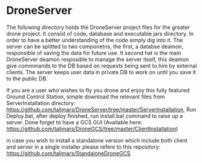 # DroneServer
The following directory holds the DroneServer project files for the greater drone project. It consist of code, database and executable jars directory. In order to have a better understanding of the code simply dig into it. The server can be splitted to two componetns, the first, a databse deamon, responsible of saving the data for future use. It second hat is the main DroneServer deamon resposible to manage the server itself, this deamon give commmands to the DB based on requests being sent to him by external clients. The server keeps user data in private DB to work on until you save it to the public DB.

If you are a user who wishes to fly you drone and enjoy this fully featured Ground Control Station, simple download the relevant files from ServerInstallation directory: https://github.com/taljmars/DroneServer/tree/master/ServerInstallation, Run Deploy.bat, after deploy finished, run install.bat command to raise up a server. Done forget to have a GCS GUI (Available here: https://github.com/taljmars/DroneGCS/tree/master/ClientInstallation)

in case you wish to install a standalone version which include both client and server in a single installer please refere to this repository: https://github.com/taljmars/StandaloneDroneGCS
